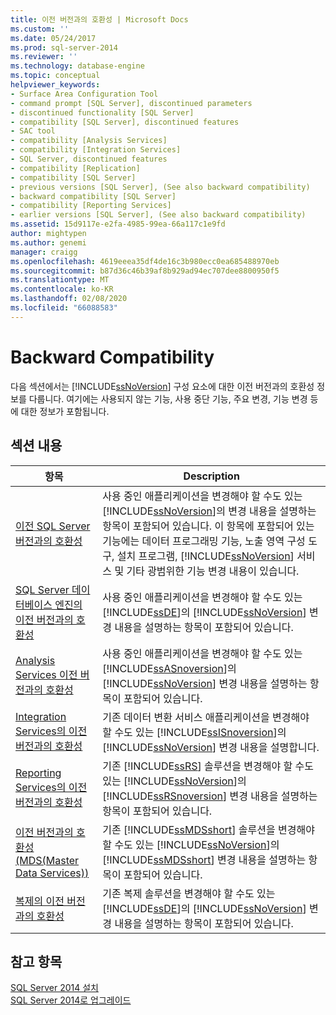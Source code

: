 ```yaml
---
title: 이전 버전과의 호환성 | Microsoft Docs
ms.custom: ''
ms.date: 05/24/2017
ms.prod: sql-server-2014
ms.reviewer: ''
ms.technology: database-engine
ms.topic: conceptual
helpviewer_keywords:
- Surface Area Configuration Tool
- command prompt [SQL Server], discontinued parameters
- discontinued functionality [SQL Server]
- compatibility [SQL Server], discontinued features
- SAC tool
- compatibility [Analysis Services]
- compatibility [Integration Services]
- SQL Server, discontinued features
- compatibility [Replication]
- compatibility [SQL Server]
- previous versions [SQL Server], (See also backward compatibility)
- backward compatibility [SQL Server]
- compatibility [Reporting Services]
- earlier versions [SQL Server], (See also backward compatibility)
ms.assetid: 15d9117e-e2fa-4985-99ea-66a117c1e9fd
author: mightypen
ms.author: genemi
manager: craigg
ms.openlocfilehash: 4619eeea35df4de16c3b980ecc0ea685488970eb
ms.sourcegitcommit: b87d36c46b39af8b929ad94ec707dee8800950f5
ms.translationtype: MT
ms.contentlocale: ko-KR
ms.lasthandoff: 02/08/2020
ms.locfileid: "66088583"
---
```

# <a name="backward-compatibility"></a>Backward Compatibility
  다음 섹션에서는 [!INCLUDE[ssNoVersion](../includes/ssnoversion-md.md)] 구성 요소에 대한 이전 버전과의 호환성 정보를 다룹니다. 여기에는 사용되지 않는 기능, 사용 중단 기능, 주요 변경, 기능 변경 등에 대한 정보가 포함됩니다.  
  
## <a name="in-this-section"></a>섹션 내용  
  
|항목|Description|  
|-----------|-----------------|  
|[이전 SQL Server 버전과의 호환성](../../2014/getting-started/sql-server-backward-compatibility.md)|사용 중인 애플리케이션을 변경해야 할 수도 있는 [!INCLUDE[ssNoVersion](../includes/ssnoversion-md.md)]의 변경 내용을 설명하는 항목이 포함되어 있습니다. 이 항목에 포함되어 있는 기능에는 데이터 프로그래밍 기능, 노출 영역 구성 도구, 설치 프로그램, [!INCLUDE[ssNoVersion](../includes/ssnoversion-md.md)] 서비스 및 기타 광범위한 기능 변경 내용이 있습니다.|  
|[SQL Server 데이터베이스 엔진의 이전 버전과의 호환성](../database-engine/sql-server-database-engine-backward-compatibility.md)|사용 중인 애플리케이션을 변경해야 할 수도 있는 [!INCLUDE[ssDE](../includes/ssde-md.md)]의 [!INCLUDE[ssNoVersion](../includes/ssnoversion-md.md)] 변경 내용을 설명하는 항목이 포함되어 있습니다.|  
|[Analysis Services 이전 버전과의 호환성](../../2014/analysis-services/analysis-services-backward-compatibility.md)|사용 중인 애플리케이션을 변경해야 할 수도 있는 [!INCLUDE[ssASnoversion](../includes/ssasnoversion-md.md)]의 [!INCLUDE[ssNoVersion](../includes/ssnoversion-md.md)] 변경 내용을 설명하는 항목이 포함되어 있습니다.|  
|[Integration Services의 이전 버전과의 호환성](../integration-services/integration-services-backward-compatibility.md)|기존 데이터 변환 서비스 애플리케이션을 변경해야 할 수도 있는 [!INCLUDE[ssISnoversion](../includes/ssisnoversion-md.md)]의 [!INCLUDE[ssNoVersion](../includes/ssnoversion-md.md)] 변경 내용을 설명합니다.|  
|[Reporting Services의 이전 버전과의 호환성](../reporting-services/reporting-services-backward-compatibility.md)|기존 [!INCLUDE[ssRS](../includes/ssrs.md)] 솔루션을 변경해야 할 수도 있는 [!INCLUDE[ssNoVersion](../includes/ssnoversion-md.md)]의 [!INCLUDE[ssRSnoversion](../includes/ssrsnoversion-md.md)] 변경 내용을 설명하는 항목이 포함되어 있습니다.|  
|[이전 버전과의 호환성 &#40;MDS(Master Data Services)&#41;](../master-data-services/backward-compatibility-master-data-services.md)|기존 [!INCLUDE[ssMDSshort](../includes/ssmdsshort-md.md)] 솔루션을 변경해야 할 수도 있는 [!INCLUDE[ssNoVersion](../includes/ssnoversion-md.md)]의 [!INCLUDE[ssMDSshort](../includes/ssmdsshort-md.md)] 변경 내용을 설명하는 항목이 포함되어 있습니다.|  
|[복제의 이전 버전과의 호환성](../../2014/relational-databases/replication/replication-backward-compatibility.md)|기존 복제 솔루션을 변경해야 할 수도 있는 [!INCLUDE[ssDE](../includes/ssde-md.md)]의 [!INCLUDE[ssNoVersion](../includes/ssnoversion-md.md)] 변경 내용을 설명하는 항목이 포함되어 있습니다.|  
  
## <a name="see-also"></a>참고 항목  
 [SQL Server 2014 설치](../database-engine/install-windows/install-sql-server.md)   
 [SQL Server 2014로 업그레이드](../database-engine/install-windows/upgrade-sql-server.md)  
  
  
